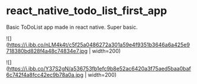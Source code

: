 # react_native_todo_list_first_app
Basic ToDoList app made in react native. Super basic.

![](https://i.ibb.co/nLM4k4t/c5f25a0486272a301a59e4f9351b3646a6a425e9718380bd828f4a48c74834e7.jpg | width=200)

![](https://i.ibb.co/Y37S2gN/a536753fb1efc9b8e52ac6420a3f75aed5baa0baf6c742f4a8fcc42ec9b78a0a.jpg | width=200)
